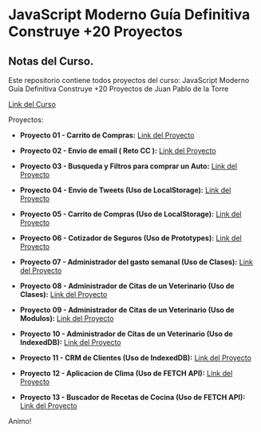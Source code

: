 # JavaScript Moderno Guía Definitiva Construye +20 Proyectos

## Notas del Curso.

Este repositorio contiene todos proyectos del curso: JavaScript Moderno Guía Definitiva Construye +20 Proyectos de Juan Pablo de la Torre

[Link del Curso](https://www.udemy.com/course/javascript-moderno-guia-definitiva-construye-10-proyectos/)

Proyectos:
- **Proyecto 01 - Carrito de Compras:** [Link del Proyecto](https://pj1carritodecomprasjs.netlify.app)

- **Proyecto 02 - Envio de email ( Reto CC ):** [Link del Proyecto](https://pj2simulacionemailccjs.netlify.app)

- **Proyecto 03 - Busqueda y Filtros para comprar un Auto:** [Link del Proyecto](https://pj3busquedayfiltrodeautosjs.netlify.app)

- **Proyecto 04 - Envio de Tweets (Uso de LocalStorage):** [Link del Proyecto](https://pj4tweetslocalstoragejs.netlify.app)

- **Proyecto 05 - Carrito de Compras (Uso de LocalStorage):** [Link del Proyecto](https://pj5carritodecompraslocalstoragejs.netlify.app)

- **Proyecto 06 - Cotizador de Seguros (Uso de Prototypes):** [Link del Proyecto](https://pj6simuladordesegurosprototypesjs.netlify.app)

- **Proyecto 07 - Administrador del gasto semanal (Uso de Clases):** [Link del Proyecto](https://pj7administrargastosemanaljs.netlify.app)

- **Proyecto 08 - Administrador de Citas de un Veterinario (Uso de Clases):** [Link del Proyecto](https://pj8administradorcitasveterinariojs.netlify.app)

- **Proyecto 09 - Administrador de Citas de un Veterinario (Uso de Modulos):** [Link del Proyecto](https://pj9administradorcitasmodulosjs.netlify.app)

- **Proyecto 10 - Administrador de Citas de un Veterinario (Uso de IndexedDB):** [Link del Proyecto](https://pj10administradorcitasindexeddbjs.netlify.app)

- **Proyecto 11 - CRM de Clientes (Uso de IndexedDB):** [Link del Proyecto](https://pj11crmindexeddbjs.netlify.app/index.html)

- **Proyecto 12 - Aplicacion de Clima (Uso de FETCH API):** [Link del Proyecto](https://pj12appclimafetchapijs.netlify.app)

- **Proyecto 13 - Buscador de Recetas de Cocina (Uso de FETCH API):** [Link del Proyecto](https://pj13buscadorrecetascocinafetchapijs.netlify.app)

Animo!
